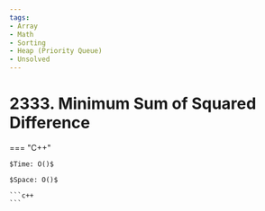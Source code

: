 ```yaml
---
tags:
- Array
- Math
- Sorting
- Heap (Priority Queue)
- Unsolved
---
```



# 2333. Minimum Sum of Squared Difference

=== "C++"

    $Time: O()$

    $Space: O()$

    ```c++
    ```